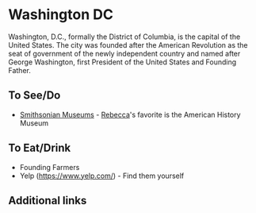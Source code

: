 # Washington DC

Washington, D.C., formally the District of Columbia, is the capital of the United States. The city was founded after the American Revolution as the seat of government of the newly independent country and named after George Washington, first President of the United States and Founding Father.

## To See/Do

* [Smithsonian Museums](https://www.si.edu/museums) - [Rebecca](https://github.com/rfitzhugh)'s favorite is the American History Museum

## To Eat/Drink

* Founding Farmers
* Yelp (https://www.yelp.com/) - Find them yourself
## Additional links

